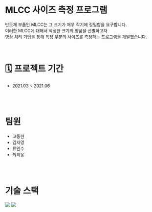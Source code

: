 # MLCC 사이즈 측정 프로그램

반도체 부품인 MLCC는 그 크기가 매우 작기에 정밀함을 요구합니다.<br>
이러한 MLCC에 대해서 적정한 크기의 양품을 선별하고자<br>
영상 처리 기법을 통해 특정 부분의 사이즈를 측정하는 프로그램을 개발했습니다.<br>
<br>
<br>

# 🗓️ 프로젝트 기간
* 2021.03 ~ 2021.06
<br>
<br>

# 팀원
* 고동현
* 김지영
* 류인수
* 최희웅
<br>
<br>

# 기술 스택
<img src="https://img.shields.io/badge/c++-00599C?style=for-the-badge&logo=c%2B%2B&logoColor=white"> <img src="https://img.shields.io/badge/openCV-11557c.svg?style=for-the-badge&logo=openCV&logoColor=white">
